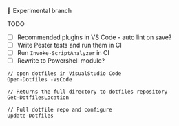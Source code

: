 
🧪 Experimental branch

TODO
- [ ] Recommended plugins in VS Code - auto lint on save?
- [ ] Write Pester tests and run them in CI
- [ ] Run `Invoke-ScriptAnalyzer` in CI
- [ ] Rewrite to Powershell module?

```
// open dotfiles in VisualStudio Code
Open-Dotfiles -VsCode

// Returns the full directory to dotfiles repository
Get-DotfilesLocation

// Pull dotfile repo and configure
Update-Dotfiles
```